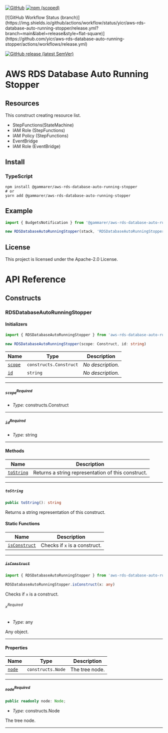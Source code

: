 [![GitHub](https://img.shields.io/github/license/yicr/aws-rds-database-auto-running-stopper?style=flat-square)](https://github.com/yicr/aws-rds-database-auto-running-stopper/blob/main/LICENSE)
[![npm (scoped)](https://img.shields.io/npm/v/@gammarer/aws-rds-database-auto-running-stopper?style=flat-square)](https://www.npmjs.com/package/@gammarer/aws-rds-database-auto-running-stopper)
<!-- [![PyPI](https://img.shields.io/pypi/v/gammarer.aws-rds-database-auto-running-stopper?style=flat-square)](https://pypi.org/project/gammarer.aws-rds-database-auto-running-stopper/)  -->
<!-- [![Nuget](https://img.shields.io/nuget/v/Gammarer.CDK.AWS.RdsDatabaseAutoRunningStopper?style=flat-square)](https://www.nuget.org/packages/Gammarer.CDK.AWS.RdsDatabaseAutoRunningStopper/)  -->
<!-- [![Sonatype Nexus (Releases)](https://img.shields.io/nexus/r/com.gammarer/aws-rds-database-auto-running-stopper?server=https%3A%2F%2Fs01.oss.sonatype.org%2F&style=flat-square)](https://s01.oss.sonatype.org/content/repositories/releases/com/gammarer/aws-rds-database-auto-running-stopper/) -->[![GitHub Workflow Status (branch)](https://img.shields.io/github/actions/workflow/status/yicr/aws-rds-database-auto-running-stopper/release.yml?branch=main&label=release&style=flat-square)](https://github.com/yicr/aws-rds-database-auto-running-stopper/actions/workflows/release.yml)
[![GitHub release (latest SemVer)](https://img.shields.io/github/v/release/yicr/aws-rds-database-auto-running-stopper?sort=semver&style=flat-square)](https://github.com/yicr/aws-rds-database-auto-running-stopper/releases)


# AWS RDS Database Auto Running Stopper

## Resources

This construct creating resource list.

- StepFunctions(StateMachine)
- IAM Role (StepFunctions)
- IAM Policy (StepFunctions)
- EventBridge
- IAM Role (EventBridge)

## Install

### TypeScript

```shell
npm install @gammarer/aws-rds-database-auto-running-stopper
# or
yarn add @gammarer/aws-rds-database-auto-running-stopper
```

## Example

```typescript
import { BudgetsNotification } from '@gammarer/aws-rds-database-auto-running-stopper';

new RDSDatabaseAutoRunningStopper(stack, 'RDSDatabaseAutoRunningStopper');

```


## License

This project is licensed under the Apache-2.0 License.

# API Reference <a name="API Reference" id="api-reference"></a>

## Constructs <a name="Constructs" id="Constructs"></a>

### RDSDatabaseAutoRunningStopper <a name="RDSDatabaseAutoRunningStopper" id="aws-rds-database-auto-running-stopper.RDSDatabaseAutoRunningStopper"></a>

#### Initializers <a name="Initializers" id="aws-rds-database-auto-running-stopper.RDSDatabaseAutoRunningStopper.Initializer"></a>

```typescript
import { RDSDatabaseAutoRunningStopper } from 'aws-rds-database-auto-running-stopper'

new RDSDatabaseAutoRunningStopper(scope: Construct, id: string)
```

| **Name** | **Type** | **Description** |
| --- | --- | --- |
| <code><a href="#aws-rds-database-auto-running-stopper.RDSDatabaseAutoRunningStopper.Initializer.parameter.scope">scope</a></code> | <code>constructs.Construct</code> | *No description.* |
| <code><a href="#aws-rds-database-auto-running-stopper.RDSDatabaseAutoRunningStopper.Initializer.parameter.id">id</a></code> | <code>string</code> | *No description.* |

---

##### `scope`<sup>Required</sup> <a name="scope" id="aws-rds-database-auto-running-stopper.RDSDatabaseAutoRunningStopper.Initializer.parameter.scope"></a>

- *Type:* constructs.Construct

---

##### `id`<sup>Required</sup> <a name="id" id="aws-rds-database-auto-running-stopper.RDSDatabaseAutoRunningStopper.Initializer.parameter.id"></a>

- *Type:* string

---

#### Methods <a name="Methods" id="Methods"></a>

| **Name** | **Description** |
| --- | --- |
| <code><a href="#aws-rds-database-auto-running-stopper.RDSDatabaseAutoRunningStopper.toString">toString</a></code> | Returns a string representation of this construct. |

---

##### `toString` <a name="toString" id="aws-rds-database-auto-running-stopper.RDSDatabaseAutoRunningStopper.toString"></a>

```typescript
public toString(): string
```

Returns a string representation of this construct.

#### Static Functions <a name="Static Functions" id="Static Functions"></a>

| **Name** | **Description** |
| --- | --- |
| <code><a href="#aws-rds-database-auto-running-stopper.RDSDatabaseAutoRunningStopper.isConstruct">isConstruct</a></code> | Checks if `x` is a construct. |

---

##### ~~`isConstruct`~~ <a name="isConstruct" id="aws-rds-database-auto-running-stopper.RDSDatabaseAutoRunningStopper.isConstruct"></a>

```typescript
import { RDSDatabaseAutoRunningStopper } from 'aws-rds-database-auto-running-stopper'

RDSDatabaseAutoRunningStopper.isConstruct(x: any)
```

Checks if `x` is a construct.

###### `x`<sup>Required</sup> <a name="x" id="aws-rds-database-auto-running-stopper.RDSDatabaseAutoRunningStopper.isConstruct.parameter.x"></a>

- *Type:* any

Any object.

---

#### Properties <a name="Properties" id="Properties"></a>

| **Name** | **Type** | **Description** |
| --- | --- | --- |
| <code><a href="#aws-rds-database-auto-running-stopper.RDSDatabaseAutoRunningStopper.property.node">node</a></code> | <code>constructs.Node</code> | The tree node. |

---

##### `node`<sup>Required</sup> <a name="node" id="aws-rds-database-auto-running-stopper.RDSDatabaseAutoRunningStopper.property.node"></a>

```typescript
public readonly node: Node;
```

- *Type:* constructs.Node

The tree node.

---





